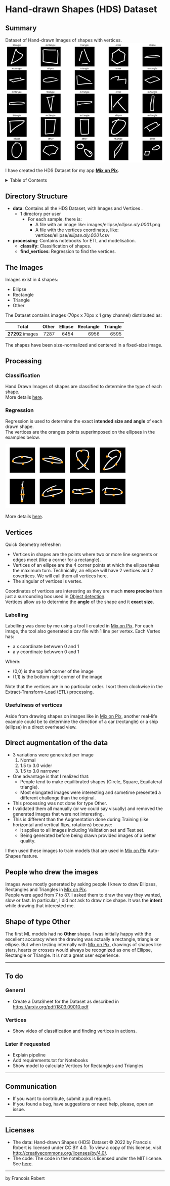 # Hand-drawn Shapes (HDS) Dataset

## Summary
Dataset of Hand-drawn Images of shapes with vertices. 
![examples](readme_images/train_images.png)

I have created the HDS Dataset for my app **[Mix on Pix](https://apps.apple.com/us/app/mix-on-pix-text-on-photos/id633281586)**.

<details><summary>Table of Contents</summary><p>

* [Directory Structure](#directory-structure)
* [The Images](#the-images)
* [Processing](#processing)
* [Vertices](#vertices)
* [Direct augmentation of the data](#direct-augmentation-of-the-data)
* [People who drew the images](#people-who-drew-the-images)
* [Shape of type Other](#shape-of-type-other)
* [To do](#to-do)
* [Communication](#communication)
* [Licenses](#licenses)
</p></details><p></p>

## Directory Structure
- **data**: Contains all the HDS Dataset, with Images and Vertices .
  - 1 directory per user
    - For each sample, there is:
      - A file with an image like: images/ellipse/*ellipse.aly.0001*.png
      - A file with the vertices coordinates, like: vertices/ellipse/*ellipse.aly.0001*.csv
- **processing**: Contains notebooks for ETL and modelisation.
  - **classify**: Classification of shapes.
  - **find_vertices**: Regression to find the vertices.

## The Images 
Images exist in 4 shapes:
- Ellipse
- Rectangle
- Triangle
- Other

The Dataset contains images (70px x 70px x 1 gray channel) distributed as:

| Total | Other | Ellipse |  Rectangle | Triangle |
| :---------------:|---------------:|---------------:|---------------:|---------------: |
| **27292** images  |  7287  | 6454 |  6956  | 6595 |

The shapes have been size-normalized and centered in a fixed-size image.
## Processing
### Classification
Hand Drawn Images of shapes are classified to determine the type of each shape.   
More details [here](processing/classify/README.md).
### Regression  
Regression is used to determine the exact **intended size and angle** of each drawn shape.  
The vertices are the oranges points superimposed on the ellipses in the examples below.   

![examples](readme_images/vertices_ell.png)

More details [here](processing/find_vertices/README.md).


## Vertices
Quick Geometry refresher:
- Vertices in shapes are the points where two or more line segments or edges meet (like a corner for a rectangle). 
- Vertices of an ellipse are the 4 corner points at which the ellipse takes the maximum turn. Technically, an ellipse will have 2 vertices and 2 covertices. We will call them all vertices here.
- The singular of vertices is vertex.

Coordinates of vertices are interesting as they are much **more precise** than just a surrounding box used in [Object detection](https://en.wikipedia.org/wiki/Object_detection).  
Vertices allow us to determine the **angle** of the shape and it **exact size**.  

### Labelling
Labelling was done by me using a tool I created in [Mix on Pix](https://apps.apple.com/us/app/mix-on-pix-text-on-photos/id633281586).
For each image, the tool also generated a csv file with 1 line per vertex.
Each Vertex has:
- a x coordinate betwwen 0 and 1
- a y coordinate betwwen 0 and 1

Where:
- (0,0) is the top left corner of the image
- (1,1) is the bottom right corner of the image

Note that the vertices are in no particular order. I sort them clockwise in the Extract-Transform-Load (ETL) processing.
### Usefulness of vertices
Aside from drawing shapes on images like in [Mix on Pix](https://apps.apple.com/us/app/mix-on-pix-text-on-photos/id633281586), another real-life example could be to determine the direction of a car (rectangle) or a ship (ellipse) in a direct overhead view. 

## Direct augmentation of the data 
  - 3 variations were generated per image
    1. Normal
    2. 1.5 to 3.0 wider
    3. 1.5 to 3.0 narrower
  - One advantage is that I realized that:
    - People tend to make equilibrated shapes (Circle, Square, Equilateral triangle). 
    - Most elongated images were interesting and sometime presented a different challenge than the original. 
  - This processing was not done for type Other.
  - I validated them all manually (or we could say visually) and removed the generated images that were not interesting.
  - This is different than the Augmentation done during Training (like horizontal and vertical flips, rotations) because:
    - It applies to all images including Validation set and Test set.
    - Being generated before being drawn provided images of a better quality.

I then used these images to train models that are used in [Mix on Pix](https://apps.apple.com/us/app/mix-on-pix-text-on-photos/id633281586) Auto-Shapes feature.

## People who drew the images
Images were mostly generated by asking people I knew to draw Ellipses, Rectangles and Triangles in [Mix on Pix](https://apps.apple.com/us/app/mix-on-pix-text-on-photos/id633281586).  
People were aged from 7 to 87. I asked them to draw the way they wanted, slow or fast. In particular, I did not ask to draw nice shape. It was the **intent** while drawing that interested me.

## Shape of type Other
The first ML models had no **Other** shape. I was initially happy with the excellent accuracy when the drawing was actually a rectangle, triangle or ellipse. But when testing internally with [Mix on Pix](https://apps.apple.com/us/app/mix-on-pix-text-on-photos/id633281586), drawings of shapes like stars, hearts or crosses would always be recognized as one of Ellipse, Rectangle or Triangle. It is not a great user experience.

---
## To do
### General
- Create a DataSheet for the Dataset as described in https://arxiv.org/pdf/1803.09010.pdf  

### Vertices
- Show video of classification and finding vertices in actions.    

### Later if requested
- Explain pipeline
- Add requirements.txt for Notebooks
- Show model to calculate Vertices for Rectangles and Triangles
---

## Communication

- If you want to contribute, submit a pull request.
- If you found a bug, have suggestions or need help, please, open an issue.

---

## Licenses
- The data: Hand-drawn Shapes (HDS) Dataset © 2022 by Francois Robert is licensed under CC BY 4.0. To view a copy of this license, visit http://creativecommons.org/licenses/by/4.0/.
- The code: The code in the notebooks is licensed under the MIT license. See [here](processing/LICENSE.txt).
---
by Francois Robert 


